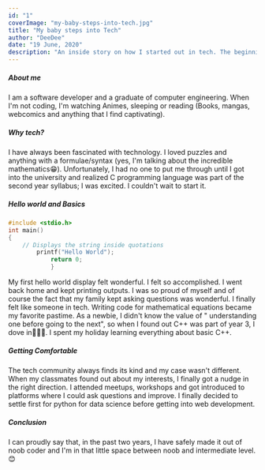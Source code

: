 ```yaml
---
id: "1"
coverImage: "my-baby-steps-into-tech.jpg"
title: "My baby steps into Tech"
author: "DeeDee"
date: "19 June, 2020"
description: "An inside story on how I started out in tech. The beginning of my journey as a developer"
---
```


##### About me

I am a software developer and a graduate of computer engineering. When I'm not coding, I'm watching Animes, sleeping or reading (Books, mangas, webcomics and anything that I find captivating).

##### Why tech?

I have always been fascinated with technology. I loved puzzles and anything with a formulae/syntax (yes, I'm talking about the incredible mathematics😁). Unfortunately, I had no one to put me through until I got into the university and realized C programming language was part of the second year syllabus; I was excited. I couldn't wait to start it.

##### Hello world and Basics

```c++
#include <stdio.h>    
int main()
{ 
    // Displays the string inside quotations
        printf("Hello World");
            return 0;
            }
```

My first hello world display felt wonderful. I felt so accomplished. I went back home and kept printing outputs. I was so proud of myself and of course the fact that my family kept asking questions was wonderful. I finally felt like someone in tech. Writing code for mathematical equations became my favorite pastime. As a newbie, I didn't know the value of " understanding one before going to the next", so when I found out C++ was part of year 3, I dove in🤦🏽‍♀️. I spent my holiday learning everything about basic C++.

##### Getting Comfortable

The tech community always finds its kind and my case wasn't different. When my classmates found out about my interests, I finally got a nudge in the right direction. I attended meetups, workshops and got introduced to platforms where I could ask questions and improve. I finally decided to settle first for python for data science before getting into web development.

##### Conclusion

I can proudly say that, in the past two years, I have safely made it out of noob coder and I'm in that little space between noob and intermediate level.😊
